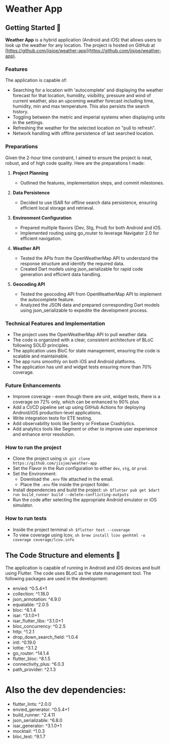 # Weather App


## Getting Started :rocket:

**Weather App** is a hybrid application (Android and iOS) that allows users to look up the weather for any location. The project is hosted on GitHub at [https://github.com/jisjoe/weather-app](https://github.com/jisjoe/weather-app).

### Features

The application is capable of:
- Searching for a location with 'autocomplete' and displaying the weather forecast for that location, humidity, visibility, pressure and wind of current weather, also an upcoming weather forecast including time, humidity, min and max temperature. This also persists the search history.
- Toggling between the metric and imperial systems when displaying units in the settings.
- Refreshing the weather for the selected location on "pull to refresh".
- Network handling with offline persistence of last searched location.


### Preparations

Given the 2-hour time constraint, I aimed to ensure the project is neat, robust, and of high code quality. Here are the preparations I made:

1. **Project Planning**
    - Outlined the features, implementation steps, and commit milestones.

2. **Data Persistence**
    - Decided to use ISAR for offline search data persistence, ensuring efficient local storage and retrieval.

3. **Environment Configuration**
    - Prepared multiple flavors (Dev, Stg, Prod) for both Android and iOS.
    - Implemented routing using go_router to leverage Navigator 2.0 for efficient navigation.

4. **Weather API**
    - Tested the APIs from the OpenWeatherMap API to understand the response structure and identify the required data.
    - Created Dart models using json_serializable for rapid code generation and efficient data handling.

5. **Geocoding API**
    - Tested the geocoding API from OpenWeatherMap API to implement the autocomplete feature.
    - Analyzed the JSON data and prepared corresponding Dart models using json_serializable to expedite the development process.

### Technical Features and Implementation

- The project uses the OpenWeatherMap API to pull weather data.
- The code is organized with a clear, consistent architecture of BLoC following SOLID principles.
- The application uses BloC for state management, ensuring the code is scalable and maintainable.
- The app runs smoothly on both iOS and Android platforms.
- The application has unit and widget tests ensuring more than 70% coverage.


### Future Enhancements

- Improve coverage - even though there are unit, widget tests, there is a coverage on 72% only, which can be enhanced to 90% plus
- Add a CI/CD pipeline set up using GitHub Actions for deploying Android/iOS production-level applications.
- Write integration tests for ETE testing.
- Add observability tools like Sentry or Firebase Crashlytics.
- Add analytics tools like Segment or other to improve user experience and enhance error resolution.

### How to run the project

- Clone the project using ```sh git clone https://github.com/jisjoe/weather-app```
- Set the Flavor in the Run configuration to either `dev`, `stg`, or `prod`.
- Set the Environment:
    - Download the `.env` file attached in the email.
    - Place the `.env` file inside the project folder.
- Install dependencies and build the project: ```sh
  $flutter pub get
  $dart run build_runner build --delete-conflicting-outputs  ```
- Run the code after selecting the appropriate Android emulator or iOS simulator.

### How to run tests

- Inside the project terminal ```sh $flutter test --coverage```
- To view coverage using lcov, ```sh brew install lcov
  genhtml -o coverage coverage/lcov.info```

## The Code Structure and elements :abcd:
The application is capable of running in Android and iOS devices and built using Flutter. The code uses BLoC as the state management tool.
The following packages are used in the development:
* envied: ^0.5.4+1
* collection: ^1.18.0
* json_annotation: ^4.9.0
* equatable: ^2.0.5
* bloc: ^8.1.4
* isar: ^3.1.0+1
* isar_flutter_libs: ^3.1.0+1
* bloc_concurrency: ^0.2.5
* http: ^1.2.1
* drop_down_search_field: ^1.0.4
* intl: ^0.19.0
* lottie: ^3.1.2
* go_router: ^14.1.4
* flutter_bloc: ^8.1.5
* connectivity_plus: ^6.0.3
* path_provider: ^2.1.3

# Also the dev dependencies:

* flutter_lints: ^2.0.0
* envied_generator: ^0.5.4+1
* build_runner: ^2.4.11
* json_serializable: ^6.8.0
* isar_generator: ^3.1.0+1
* mocktail: ^1.0.3
* bloc_test: ^9.1.7